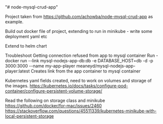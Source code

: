 "# node-mysql-crud-app" 

Project taken from https://github.com/achowba/node-mysql-crud-app as example.

Build out docker file of project, extending to run in minikube - write some deployment yaml etc

Extend to helm chart


Troubleshoot
Getting connection refused from app to mysql container
Run - docker run --link mysql-nodejs-app-db:db -e DATABASE_HOST=db -d -p 3000:3000 --name my-app-player meaneyd/mysql-nodejs-app-player:latest
Creates link from the app container to mysql container


Kubernetes
yaml fields created, need to work on volumes and storage of the images.
https://kubernetes.io/docs/tasks/configure-pod-container/configure-persistent-volume-storage/

Read the following on storage class and minikube
https://github.com/docker/for-mac/issues/2460
https://stackoverflow.com/questions/45511339/kubernetes-minikube-with-local-persistent-storage